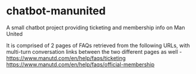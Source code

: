 # chatbot-manunited
A small chatbot project providing ticketing and membership info on Man United

It is comprised of 2 pages of FAQs retrieved from the following URLs, with multi-turn conversation links between the two different pages as well - 
https://www.manutd.com/en/help/faqs/ticketing
https://www.manutd.com/en/help/faqs/official-membership
